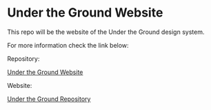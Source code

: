 # Under the Ground Website

This repo will be the website of the Under the Ground design system.

For more information check the link below:

Repository:

<a href="https://github.com/undertheground/design-system">Under the Ground Website</a>

Website:

<a href="https://undertheground.wishwork.org">Under the Ground Repository</a>
